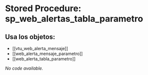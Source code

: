 # Stored Procedure: sp_web_alertas_tabla_parametro

## Usa los objetos:
- [[vtu_web_alerta_mensaje]]
- [[web_alerta_mensaje_parametro]]
- [[web_alerta_tabla_parametro]]

*No code available.*

